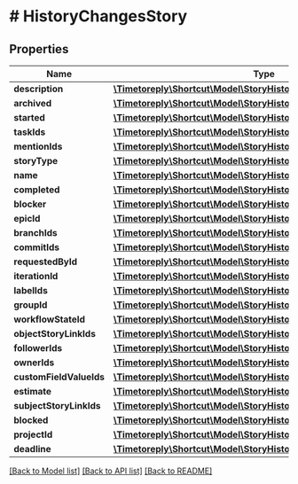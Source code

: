 # # HistoryChangesStory

## Properties

Name | Type | Description | Notes
------------ | ------------- | ------------- | -------------
**description** | [**\Timetoreply\Shortcut\Model\StoryHistoryChangeOldNewStr**](StoryHistoryChangeOldNewStr.md) |  | [optional]
**archived** | [**\Timetoreply\Shortcut\Model\StoryHistoryChangeOldNewBool**](StoryHistoryChangeOldNewBool.md) |  | [optional]
**started** | [**\Timetoreply\Shortcut\Model\StoryHistoryChangeOldNewBool**](StoryHistoryChangeOldNewBool.md) |  | [optional]
**taskIds** | [**\Timetoreply\Shortcut\Model\StoryHistoryChangeAddsRemovesInt**](StoryHistoryChangeAddsRemovesInt.md) |  | [optional]
**mentionIds** | [**\Timetoreply\Shortcut\Model\StoryHistoryChangeAddsRemovesUuid**](StoryHistoryChangeAddsRemovesUuid.md) |  | [optional]
**storyType** | [**\Timetoreply\Shortcut\Model\StoryHistoryChangeOldNewStr**](StoryHistoryChangeOldNewStr.md) |  | [optional]
**name** | [**\Timetoreply\Shortcut\Model\StoryHistoryChangeOldNewStr**](StoryHistoryChangeOldNewStr.md) |  | [optional]
**completed** | [**\Timetoreply\Shortcut\Model\StoryHistoryChangeOldNewBool**](StoryHistoryChangeOldNewBool.md) |  | [optional]
**blocker** | [**\Timetoreply\Shortcut\Model\StoryHistoryChangeOldNewBool**](StoryHistoryChangeOldNewBool.md) |  | [optional]
**epicId** | [**\Timetoreply\Shortcut\Model\StoryHistoryChangeOldNewInt**](StoryHistoryChangeOldNewInt.md) |  | [optional]
**branchIds** | [**\Timetoreply\Shortcut\Model\StoryHistoryChangeAddsRemovesInt**](StoryHistoryChangeAddsRemovesInt.md) |  | [optional]
**commitIds** | [**\Timetoreply\Shortcut\Model\StoryHistoryChangeAddsRemovesInt**](StoryHistoryChangeAddsRemovesInt.md) |  | [optional]
**requestedById** | [**\Timetoreply\Shortcut\Model\StoryHistoryChangeOldNewUuid**](StoryHistoryChangeOldNewUuid.md) |  | [optional]
**iterationId** | [**\Timetoreply\Shortcut\Model\StoryHistoryChangeOldNewInt**](StoryHistoryChangeOldNewInt.md) |  | [optional]
**labelIds** | [**\Timetoreply\Shortcut\Model\StoryHistoryChangeAddsRemovesInt**](StoryHistoryChangeAddsRemovesInt.md) |  | [optional]
**groupId** | [**\Timetoreply\Shortcut\Model\StoryHistoryChangeOldNewUuid**](StoryHistoryChangeOldNewUuid.md) |  | [optional]
**workflowStateId** | [**\Timetoreply\Shortcut\Model\StoryHistoryChangeOldNewInt**](StoryHistoryChangeOldNewInt.md) |  | [optional]
**objectStoryLinkIds** | [**\Timetoreply\Shortcut\Model\StoryHistoryChangeAddsRemovesInt**](StoryHistoryChangeAddsRemovesInt.md) |  | [optional]
**followerIds** | [**\Timetoreply\Shortcut\Model\StoryHistoryChangeAddsRemovesUuid**](StoryHistoryChangeAddsRemovesUuid.md) |  | [optional]
**ownerIds** | [**\Timetoreply\Shortcut\Model\StoryHistoryChangeAddsRemovesUuid**](StoryHistoryChangeAddsRemovesUuid.md) |  | [optional]
**customFieldValueIds** | [**\Timetoreply\Shortcut\Model\StoryHistoryChangeAddsRemovesUuid**](StoryHistoryChangeAddsRemovesUuid.md) |  | [optional]
**estimate** | [**\Timetoreply\Shortcut\Model\StoryHistoryChangeOldNewInt**](StoryHistoryChangeOldNewInt.md) |  | [optional]
**subjectStoryLinkIds** | [**\Timetoreply\Shortcut\Model\StoryHistoryChangeAddsRemovesInt**](StoryHistoryChangeAddsRemovesInt.md) |  | [optional]
**blocked** | [**\Timetoreply\Shortcut\Model\StoryHistoryChangeOldNewBool**](StoryHistoryChangeOldNewBool.md) |  | [optional]
**projectId** | [**\Timetoreply\Shortcut\Model\StoryHistoryChangeOldNewInt**](StoryHistoryChangeOldNewInt.md) |  | [optional]
**deadline** | [**\Timetoreply\Shortcut\Model\StoryHistoryChangeOldNewStr**](StoryHistoryChangeOldNewStr.md) |  | [optional]

[[Back to Model list]](../../README.md#models) [[Back to API list]](../../README.md#endpoints) [[Back to README]](../../README.md)

